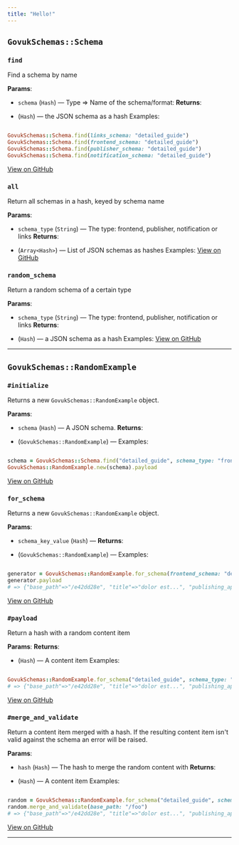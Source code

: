 ```yaml
---
title: "Hello!"
---
```


## `GovukSchemas::Schema`

### `find`

Find a schema by name

**Params**:

- `schema` (`Hash`) — Type => Name of the schema/format:
**Returns**:

- (`Hash`) — the JSON schema as a hash
Examples:

```ruby

GovukSchemas::Schema.find(links_schema: "detailed_guide")
GovukSchemas::Schema.find(frontend_schema: "detailed_guide")
GovukSchemas::Schema.find(publisher_schema: "detailed_guide")
GovukSchemas::Schema.find(notification_schema: "detailed_guide")
```
[View on GitHub](https://github.com/alphagov/govuk_schemas_gem/blob/master/lib/govuk_schemas/schema.rb#L13)

### `all`

Return all schemas in a hash, keyed by schema name

**Params**:

- `schema_type` (`String`) — The type: frontend, publisher, notification or links
**Returns**:

- (`Array<Hash>`) — List of JSON schemas as hashes
Examples:
[View on GitHub](https://github.com/alphagov/govuk_schemas_gem/blob/master/lib/govuk_schemas/schema.rb#L22)

### `random_schema`

Return a random schema of a certain type

**Params**:

- `schema_type` (`String`) — The type: frontend, publisher, notification or links
**Returns**:

- (`Hash`) — a JSON schema as a hash
Examples:
[View on GitHub](https://github.com/alphagov/govuk_schemas_gem/blob/master/lib/govuk_schemas/schema.rb#L34)

---
## `GovukSchemas::RandomExample`

### `#initialize`

Returns a new `GovukSchemas::RandomExample` object.

**Params**:

- `schema` (`Hash`) — A JSON schema.
**Returns**:

- (`GovukSchemas::RandomExample`) —
Examples:

```ruby

schema = GovukSchemas::Schema.find("detailed_guide", schema_type: "frontend")
GovukSchemas::RandomExample.new(schema).payload
```
[View on GitHub](https://github.com/alphagov/govuk_schemas_gem/blob/master/lib/govuk_schemas/random_example.rb#L17)

### `for_schema`

Returns a new `GovukSchemas::RandomExample` object.

**Params**:

- `schema_key_value` (`Hash`) —
**Returns**:

- (`GovukSchemas::RandomExample`) —
Examples:

```ruby

generator = GovukSchemas::RandomExample.for_schema(frontend_schema: "detailed_guide")
generator.payload
# => {"base_path"=>"/e42dd28e", "title"=>"dolor est...", "publishing_app"=>"elit"...}
```
[View on GitHub](https://github.com/alphagov/govuk_schemas_gem/blob/master/lib/govuk_schemas/random_example.rb#L32)

### `#payload`

Return a hash with a random content item

**Params**:
**Returns**:

- (`Hash`) — A content item
Examples:

```ruby

GovukSchemas::RandomExample.for_schema("detailed_guide", schema_type: "frontend").payload
# => {"base_path"=>"/e42dd28e", "title"=>"dolor est...", "publishing_app"=>"elit"...}
```
[View on GitHub](https://github.com/alphagov/govuk_schemas_gem/blob/master/lib/govuk_schemas/random_example.rb#L45)

### `#merge_and_validate`

Return a content item merged with a hash. If the resulting content item
isn't valid against the schema an error will be raised.

**Params**:

- `hash` (`Hash`) — The hash to merge the random content with
**Returns**:

- (`Hash`) — A content item
Examples:

```ruby

random = GovukSchemas::RandomExample.for_schema("detailed_guide", schema_type: "frontend")
random.merge_and_validate(base_path: "/foo")
# => {"base_path"=>"/e42dd28e", "title"=>"dolor est...", "publishing_app"=>"elit"...}
```
[View on GitHub](https://github.com/alphagov/govuk_schemas_gem/blob/master/lib/govuk_schemas/random_example.rb#L68)

---
